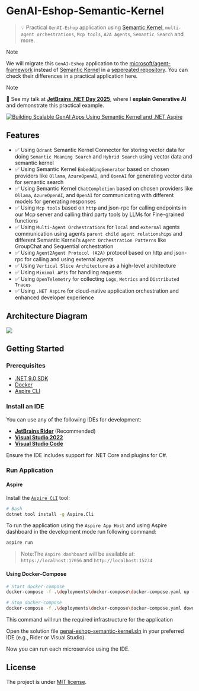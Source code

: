 # GenAI-Eshop-Semantic-Kernel

> 💡 Practical `GenAI-Eshop` application using [Semantic Kernel](https://github.com/microsoft/semantic-kernel), `multi-agent orchestrations`, `Mcp tools`, `A2A Agents`, `Semantic Search` and more.

> [!NOTE]
> We will migrate this `GenAI-Eshop` application to the [microsoft/agent-framework](https://github.com/microsoft/agent-framework) instead of [Semantic Kernel](https://github.com/microsoft/semantic-kernel) in a [sepereated repository](https://github.com/mehdihadeli/genai-eshop). You can check their differences in a practical application here.

> [!NOTE]
> 🎥 See my talk at [**JetBrains .NET Day 2025**](https://lp.jetbrains.com/dotnet-days-2025/), where I **explain Generative AI** and demonstrate this practical example.

[![Building Scalable GenAI Apps Using Semantic Kernel and .NET Aspire](https://img.youtube.com/vi/Rb9a2hNFNbQ/maxresdefault.jpg)](https://www.youtube.com/watch?v=Rb9a2hNFNbQ)

## Features

- ✅ Using `Qdrant` Semantic Kernel Connector for storing vector data for doing `Semantic Meaning Search` and `Hybrid Search` using vector data and semantic kernel
- ✅ Using Semantic Kernel `EmbeddingGenerator` based on chosen providers like `Ollama`, `AzureOpenAI`, and `OpenAI` for generating vector data for semantic search
- ✅ Using Semantic Kernel `ChatCompletion` based on chosen providers like `Ollama`, `AzureOpenAI`, and `OpenAI` for communicating with different models for generating responses
- ✅ Using `Mcp tools` based on `http` and json-rpc for calling endpoints in our Mcp server and calling third party tools by LLMs for Fine-grained functions
- ✅ Using `Multi-Agent Orchestrations` for `local` and `external` agents communication using agents `parent child agent relationships` and different Semantic Kernel’s `Agent Orchestration Patterns` like GroupChat and Sequential orchestration
- ✅ Using `Agent2Agent Protocol (A2A)` protocol based on http and json-rpc for calling and using external agents
- ✅ Using `Vertical Slice Architecture` as a high-level architecture
- ✅ Using `Minimal APIs` for handling requests
- ✅ Using `OpenTelemetry` for collecting `Logs`, `Metrics` and `Distributed Traces`
- ✅ Using `.NET Aspire` for cloud-native application orchestration and enhanced developer experience

## Architecture Diagram

![](assets/genai-eshop.png)

## Getting Started

### Prerequisites

- [.NET 9.0 SDK](https://dotnet.microsoft.com/download/dotnet/)
- [Docker](https://www.docker.com/get-started)
- [Aspire CLI](https://learn.microsoft.com/en-us/dotnet/aspire/cli/install)

### Install an IDE

You can use any of the following IDEs for development:

- **[JetBrains Rider](https://www.jetbrains.com/rider/)** (Recommended)
- **[Visual Studio 2022](https://visualstudio.microsoft.com/)**
- **[Visual Studio Code](https://code.visualstudio.com/)**

Ensure the IDE includes support for .NET Core and plugins for C#.

### Run Application

#### Aspire

Install the [`Aspire CLI`](https://learn.microsoft.com/en-us/dotnet/aspire/cli/install?tabs=windows) tool:

```bash
# Bash
dotnet tool install -g Aspire.Cli
```

To run the application using the `Aspire App Host` and using Aspire dashboard in the development mode run following command:

```bash
aspire run
```

> Note:The `Aspire dashboard` will be available at:
> `https://localhost:17056` and `http://localhost:15234`

#### Using Docker-Compose

```bash
# Start docker-compose
docker-compose -f .\deployments\docker-compose\docker-compose.yaml up -d

# Stop docker-compose
docker-compose -f .\deployments\docker-compose\docker-compose.yaml down
```

This command will run the required infrastructure for the application

Open the solution file [genai-eshop-semantic-kernel.sln](./genai-eshop-semantic-kernel.sln) in your preferred IDE (e.g., Rider or Visual Studio).

Now you can run each microservice using the IDE.

## License

The project is under [MIT license](https://github.com/mehdihadeli/genai-eshop-semantic-kernel/blob/main/LICENSE).
